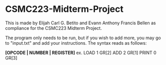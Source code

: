 # CSMC223-Midterm-Project

This is made by Elijah Carl G. Betito and Evann Anthony Francis Bellen as compliance for the CSMC223 Midterm Project.

The program only needs to be run, but if you wish to add more, you may go to "input.txt" and add your instructions. The syntax reads as follows:

**[OPCODE | NUMBER | REGISTER]**
ex.
LOAD 1 GR[2]
ADD 2 GR[1]
PRINT 0 GR[3]
